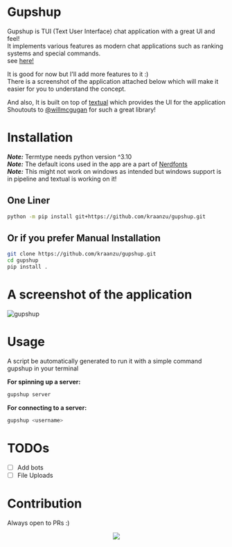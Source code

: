 # Gupshup

Gupshup is TUI (Text User Interface) chat application with a great UI and feel! </br>
It implements various features as modern chat applications
such as ranking systems and special commands. </br>
see [here!](https://github.com/kraanzu/gupshup/blob/main/COMMANDS.md) </br>

It is good for now but I'll add more features to it :) </br>
There is a screenshot of the application attached below which will make it easier for you to understand the concept.

And also, It is built on top of [textual](https://github.com/Textualize/textual) which provides the UI for the application</br>
Shoutouts to [@willmcgugan](https://github.com/willmcgugan) for such a great library!

# Installation

***Note:*** Termtype needs python version ^3.10</br>
***Note:*** The default icons used in the app are a part of [Nerdfonts](https://www.nerdfonts.com/) </br>
***Note:*** This might not work on windows as intended but windows support is in pipeline and textual is working on it!

## One Liner
```bash
python -m pip install git+https://github.com/kraanzu/gupshup.git
```

## Or if you prefer Manual Installation
``` bash
git clone https://github.com/kraanzu/gupshup.git
cd gupshup
pip install .
```

# A screenshot of the application
![gupshup](https://user-images.githubusercontent.com/97718086/154282080-35ac8bc4-5c2e-4b16-a39a-a808bdd0aba1.png)

# Usage
A script be automatically generated to run it with a simple command gupshup in your terminal

**For spinning up a server:**
```bash
gupshup server
```

**For connecting to a server:**
```bash
gupshup <username>
```

# TODOs
- [ ] Add bots
- [ ] File Uploads

# Contribution
Always open to PRs :)

<p align="center"><a href="https://github.com/kraanzu/gupshup/blob/main/LICENSE"><img src="https://img.shields.io/static/v1.svg?style=flat-square&label=License&message=MIT&logoColor=eceff4&logo=github&colorA=4c566a&colorB=88c0d0"/></a></p>
